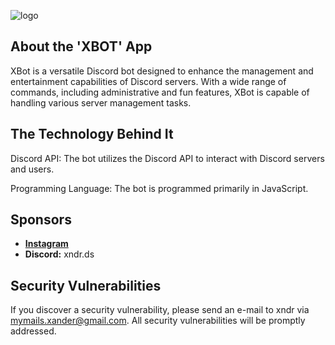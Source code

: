 


![logo](https://github.com/xndrgit/xbot-xndr/assets/115892862/410eb6ee-6ba1-47aa-8a8f-95dfd00a781b)



## About the 'XBOT' App

XBot is a versatile Discord bot designed to enhance the management and entertainment capabilities of Discord servers. 
With a wide range of commands, including administrative and fun features, XBot is capable of handling various server management tasks.

## The Technology Behind It

Discord API: The bot utilizes the Discord API to interact with Discord servers and users.

Programming Language: The bot is programmed primarily in JavaScript.

## Sponsors
- **[Instagram](https://www.instagram.com/xndr.ig/)**
- **Discord:** xndr.ds

## Security Vulnerabilities

If you discover a security vulnerability, please send an e-mail to xndr via [mymails.xander@gmail.com](mailto:mymails.xander@gmail.com). All security vulnerabilities will be promptly addressed.
